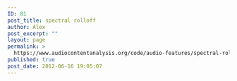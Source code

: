 ```yaml
---
ID: 81
post_title: spectral rolloff
author: Alex
post_excerpt: ""
layout: page
permalink: >
  https://www.audiocontentanalysis.org/code/audio-features/spectral-rolloff/
published: true
post_date: 2012-06-16 19:05:07
---
```

<script src="https://gist-it.appspot.com/https://github.com/alexanderlerch/ACA-Code/blob/master/FeatureSpectralRolloff.m">
</script>